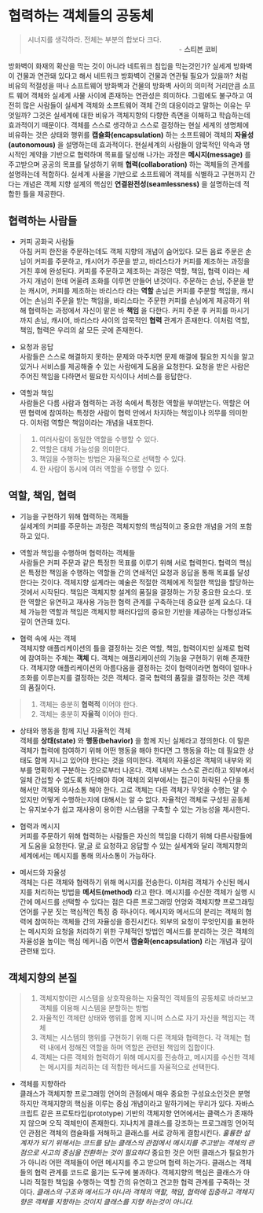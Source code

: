 # 협력하는 객체들의 공동체
> 시너지를 생각하라. 전체는 부분의 합보다 크다.  
> 　　　　　　　　　　　　　　　　　　　　　　- **스티븐 코비**

방화벽이 화재의 확산을 막는 것이 아니라 네트워크 침입을 막는것인가? 실세계 방화벽이 건물과 연관돼 있다고 해서 네트워크 방화벽이 건물과 연관될 필요가 있을까?
처럼 비유의 적절성을 떠나 소프트웨어 방화벽과 건물의 방화벽 사이의 의미적 거리만큼 소프트 웨어 객체와 실세계 사물 사이에 존재하는 연관성은 희미하다.
그럼에도 불구하고 여전히 많은 사람들이 실세계 객체와 소프트웨어 객체 간의 대응이라고 말하는 이유는 무엇일까?
그것은 실세계에 대한 비유가 객체지향의 다향한 측면을 이해하고 학습하는데 효과적이기 때문이다.
객체를 스스로 생각하고 스스로 결정하는 현실 세계의 생명체에 비유하는 것은 상태와 행위를 **캡슐화(encapsulation)** 하는 소프트웨어 객체의 **자율성(autonomous)** 을 설명하는데 효과적이다.
현실세계의 사람들이 암묵적인 약속과 명시적인 계약을 기반으로 협력하며 목표를 달성해 나가는 과정은 **메시지(message)** 를 주고받으며 공공의 목표를 달성하기 위해 **협력(collaboration)** 하는 객체들의 관계를 설명하는데 적합하다.
실세계 사물을 기반으로 소프트웨어 객체를 식별하고 구현까지 간다는 개념은 객체 지향 설계의 핵심인 **연결완전성(seamlessness)** 을 설명하는데 적합한 틀을 제공한다.

## 협력하는 사람들
* 커피 공화국 사람들  
아침 커피 한잔을 주문하는데도 객체 지향의 개념이 숨어있다. 
모든 음료 주문은 손님이 커피를 주문하고, 캐시어가 주문을 받고, 바리스타가 커피를 제조하는 과정을 거친 후에 완성된다. 
커피를 주문하고 제조하는 과정은 역할, 책임, 협력 이라는 세가지 개념이 한데 어울려 조화를 이루면 만들어 낸것이다.
주문하는 손님, 주문을 받는 캐시어, 커피를 제조하는 바리스타 라는 **역할**
손님은 커피를 주문할 책임을, 캐시어는 손님의 주문을 받는 책임을, 바리스타는 주문한 커피를 손님에게 제공하기 위해 협력하는 과정에서 자신이 맡은 바 **책임** 을 다한다.
커피 주문 후 커피를 마시기 까지 손님, 캐시어, 바리스타 사이의 암묵적인 **협력** 관계가 존재한다.
이처럼 역할, 책임, 협력은 우리의 삶 모든 곳에 존재한다.


* 요청과 응답  
사람들은 스스로 해결하지 못하는 문제와 마주치면 문제 해결에 필요한 지식을 알고 있거나 서비스를 제공해줄 수 있는 사람에게 도움을 요청한다.
요청을 받은 사람은 주어진 책임을 다하면서 필요한 지식이나 서비스를 응답한다.


* 역할과 책임  
사람들은 다름 사람과 협력하는 과정 속에서 특정한 역할을 부여받는다. 역할은 어떤 협력에 참여하는 특정한 사람이 협력 안에서 차지하는 책임이나 의무를 의미한다.
이처럼 역할은 책임이라는 개념을 내포한다.
> 1. 여러사람이 동일한 역할을 수행할 수 있다.
> 2. 역할은 대체 가능성을 의미한다.
> 3. 책임을 수행하는 방법은 자율적으로 선택할 수 있다.
> 4. 한 사람이 동시에 여러 역할을 수행할 수 있다.

## 역할, 책임, 협력
* 기능을 구현하기 위해 협력하는 객체들  
실세계의 커피를 주문하는 과정은 객체지향의 핵심적이고 중요한 개념을 거의 포함하고 있다.


* 역할과 책임을 수행하며 협력하는 객체들  
사람들은 커피 주문과 같은 특정한 목표를 이루기 위해 서로 협력한다. 협력의 핵심은 특정한 책임을 수행하는 역할들 간의 연쇄적인 요청과 응답을 통해 목표를 달성한다는 것이다.
객체지향 설계라는 예술은 적절한 객체에게 적절한 책임을 할당하는 것에서 시작된다.
책임은 객체지향 설계의 품질을 결정하는 가장 중요한 요소다. 또한 역할은 유연하고 재사용 가능한 협력 관계를 구축하는데 중요한 설계 요소다. 대체 가능한 역할과 책임은 객체지향 패러다임의 중요한 기반을 제공하는 다형성과도 깊이 연관돼 있다.


* 협력 속에 사는 객체  
객체지향 애플리케이션의 틀을 결정하는 것은 역할, 책임, 협력이지만 실제로 협력에 참여하는 주체는 **객체** 다. 객체는 애플리케이션의 기능을 구현하기 위해 존재한다. 객체지향 애플리케이션의 아름다움을 결정하는 것이 협력이라면 협력이 얼마나 조화를 이루는지를 결정하는 것은 객체다. 결국 협력의 품질을 결정하는 것은 객체의 품질이다.
> 1. 객체는 충분히 **협력적** 이어야 한다.
> 2. 객체는 충분히 **자율적** 이어야 한다.


* 상태와 행동을 함께 지닌 자율적인 객체  
객체를 **상태(state)** 와 **행동(behavior)** 을 함께 지닌 실체라고 정의한다. 이 말은 객체가 협력에 참여하기 위해 어떤 행동을 해야 한다면 그 행동을 하는 데 필요한 상태도 함께 지니고 있어야 한다는 것을 의미한다.
객체의 자율성은 객체의 내부와 외부를 명확하게 구분하는 것으로부터 나온다. 객체 내부는 스스로 관리하고 외부에서 일체 간섭할 수 없도록 차단해야 하며
객체의 외부에서는 접근이 허락된 수단을 통해서만 객체와 의사소통 해야 한다. 고로 객체는 다른 객체가 무엇을 수행는 알 수 있지만 어떻게 수행하는지에 대해서는 알 수 없다.
자율적인 객체로 구성된 공동체는 유지보수가 쉽고 재사용이 용이한 시스템을 구축할 수 있는 가능성을 제시한다.


* 협력과 메시지  
커피를 주문하기 위해 협력하는 사람들은 자신의 책임을 다하기 위해 다른사람들에게 도움을 요청한다. 말,글 로 요청하고 응답할 수 있는 실세계와 달리 객체지향의 세계에서는 메시지를 통해 의사소통이 가능하다.


* 메서드와 자율성  
객체는 다른 객체와 협력하기 위해 메시지를 전송한다. 이처럼 객체가 수신된 메시지를 처리하는 방법을 **메서드(method)** 라고 한다. 메시지를 수신한 객체가 실행 시간에 메서드를 선택할 수 있다는 점은 다른 프로그래밍 언엉와 객체지향 프로그래밍 언어를 구분 짓는 핵심적인 특징 중 하나이다.
메시지와 메서드의 분리는 객체의 협력에 참여하는 객체들 간의 자율성을 증진시킨다. 외부의 요청이 무엇인지를 표현하는 메시지와 요청을 처리하기 위한 구체적인 방법인 메서드를 분리하는 것은 객체의 자율성을 높이는 핵심 메커니즘 이면서 **캡슐화(encapsulation)** 라는 개념과 깊이 관련돼 있다.

  
## 객체지향의 본질
> 1. 객체지향이란 시스템을 상호작용하는 자율적인 객체들의 공동체로 바라보고 객체를 이용해 시스템을 분할하는 방법  
> 2. 자율적인 객체란 상태와 행위를 함께 지니며 스스로 자기 자신을 책임지는 객체  
> 3. 객체는 시스템의 행위를 구현하기 위해 다른 객체와 협력한다. 각 객체는 협력 내에서 정해진 역할을 하며 역할은 관련된 책임의 집합이다.  
> 4. 객체는 다른 객체와 협력하기 위해 메시지를 전송하고, 메시지를 수신한 객체는 메시지를 처리하는 데 적합한 메서드를 자율적으로 선택한다.  


* 객체를 지향하라  
클래스가 객체지향 프로그래밍 언어의 관점에서 매우 중요한 구성요소인것은 분명하지만 객체지향의 핵심을 이루는 중심 개념이라고 말하기에는 무리가 있다.
자바스크립트 같은 프로토타입(prototype) 기반의 객체지향 언어에서는 클랙스가 존재하지 않으며 오직 객체만이 존재한다.
지나치게 클래스를 강조하는 프로그래밍 언어적인 관점은 객체의 캡슐화를 저해하고 클래스를 서로 강하게 결합시킨다.
*훌륭한 설계자가 되기 위해서는 코드를 담는 클래스의 관점에서 메시지를 주고받는 객체의 관점으로 사고의 중심을 전환하는 것이 필요하다*
중요한 것은 어떤 클래스가 필요한가가 아니라 어떤 객체들이 어떤 메시지를 주고 받으며 협력 하는가다. 클래스는 객체들의 협력 관계를 코드로 옮기는 도구에 불과하다.
객체지향의 핵심은 클래스가 아니라 적절한 책임을 수행하는 역할 간의 유연하고 견고한 협력 관계를 구죽하는 것이다. 
*클래스의 구조와 메서드가 아니라 객체의 역할, 책임, 협력에 집중하고 객체지향은 객체를 지향하는 것이지 클래스를 지향 하는것이 아니다.*